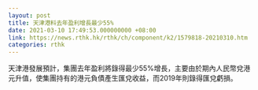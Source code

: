 ```yaml
---
layout: post
title: 天津港料去年盈利增長最少55%
date: 2021-03-10 17:49:53.000000000 +08:00
link: https://news.rthk.hk/rthk/ch/component/k2/1579818-20210310.htm
categories: rthk
---
```


天津港發展預計，集團去年盈利將錄得最少55%增長，主要由於期內人民幣兌港元升值，使集團持有的港元負債產生匯兌收益，而2019年則錄得匯兌虧損。
